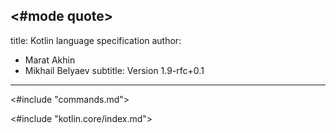 <#mode quote>
---
title: Kotlin language specification
author:
- Marat Akhin
- Mikhail Belyaev
subtitle: Version 1.9-rfc+0.1
---

<#include "commands.md">

<#include "kotlin.core/index.md">
